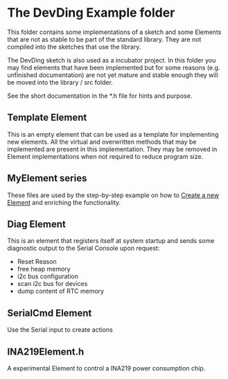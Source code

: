 # The DevDing Example folder

This folder contains some implementations of a sketch and some Elements that are not as stable to be part of the standard library.
They are not compiled into the sketches that use the library.

The DevDing sketch is also used as a incubator project. In this folder you may find elements that have been implemented but for some reasons (e.g. unfinished documentation) are not yet mature and stable enough they will be moved into the library / src folder. 

See the short documentation in the *.h file for hints and purpose.
 
## Template Element 

This is an empty element that can be used as a template for implementing new elements.
All the virtual and overwritten methods that may be implemented are present in this implementation.
They may be removed in Element implementations when not required to reduce program size.


## MyElement series

These files are used by the step-by-step example on
how to [Create a new Element](https://homeding.github.io/steps/newelement.htm)
and enriching the functionality.


## Diag Element

This is an element that registers itself at system startup
and sends some diagnostic output to the Serial Console upon request:
*   Reset Reason
*   free heap memory
*   i2c bus configuration
*   scan i2c bus for devices
*   dump content of RTC memory


## SerialCmd Element

Use the Serial input to create actions

## INA219Element.h

A experimental Element to control a INA219 power consumption chip.
